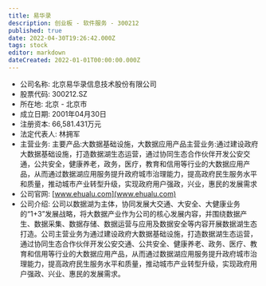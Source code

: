 ```yaml
---
title: 易华录
description: 创业板 - 软件服务 - 300212
published: true
date: 2022-04-30T19:26:42.000Z
tags: stock
editor: markdown
dateCreated: 2022-01-01T00:00:00.000Z
---
```


- 公司名称: 北京易华录信息技术股份有限公司
- 股票代码: 300212.SZ
- 所在地: 北京 - 北京市
- 成立日期: 2001年04月30日
- 注册资本: 66,581.431万元
- 法定代表人: 林拥军
- 主营业务: 主要产品:大数据基础设施，大数据应用产品主营业务:通过建设政府大数据基础设施，打造数据湖生态运营，通过协同生态合作伙伴开发公安交通，公共安全，健康养老，政务，医疗，教育和信用等行业的大数据应用产品，从而通过数据湖应用服务提升政府城市治理能力，提高政府民生服务水平和质量，推动城市产业转型升级，实现政府用户强政，兴业，惠民的发展需求
- 公司官网: [www.ehualu.com](www.ehualu.com)
- 公司介绍: 公司以数据湖为主体，协同发展大交通、大安全、大健康业务的“1+3”发展战略，将大数据产业作为公司的核心发展内容，并围绕数据产生、数据采集、数据存储、数据运营与应用及数据安全等内容开展数据湖生态打造。公司主营业务为通过建设政府大数据基础设施，打造数据湖生态运营，通过协同生态合作伙伴开发公安交通、公共安全、健康养老、政务、医疗、教育和信用等行业的大数据应用产品，从而通过数据湖应用服务提升政府城市治理能力，提高政府民生服务水平和质量，推动城市产业转型升级，实现政府用户强政、兴业、惠民的发展需求。


